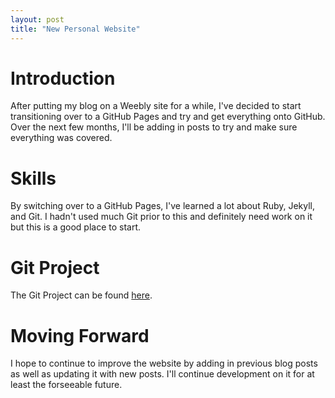 ```yaml
---
layout: post
title: "New Personal Website"
---
```


# Introduction

After putting my blog on a Weebly site for a while, I've decided to start transitioning over to a GitHub Pages and try and get everything onto GitHub. Over the next few months, I'll be adding in posts to try and make sure everything was covered.

# Skills

By switching over to a GitHub Pages, I've learned a lot about Ruby, Jekyll, and Git. I hadn't used much Git prior to this and definitely need work on it but this is a good place to start.

# Git Project

The Git Project can be found [here][gh-repo].

# Moving Forward

I hope to continue to improve the website by adding in previous blog posts as well as updating it with new posts. I'll continue development on it for at least the forseeable future.

[gh-repo]: https://github.com/DanielYanger/danielyanger.github.io
